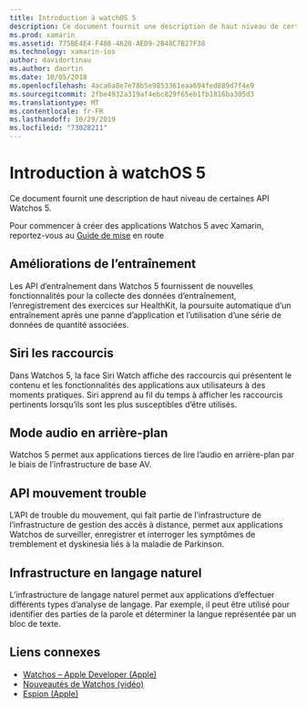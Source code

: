 ```yaml
---
title: Introduction à watchOS 5
description: Ce document fournit une description de haut niveau de certaines API Watchos 5 pour Xamarin.
ms.prod: xamarin
ms.assetid: 775BE4E4-F408-4620-AED9-2B48C7B27F38
ms.technology: xamarin-ios
author: davidortinau
ms.author: daortin
ms.date: 10/05/2018
ms.openlocfilehash: 4aca6a8e7e78b5e9853361eaa694fed889d7f4e9
ms.sourcegitcommit: 2fbe4932a319af4ebc829f65eb1fb1816ba305d3
ms.translationtype: MT
ms.contentlocale: fr-FR
ms.lasthandoff: 10/29/2019
ms.locfileid: "73028211"
---
```

# <a name="introduction-to-watchos-5"></a>Introduction à watchOS 5

Ce document fournit une description de haut niveau de certaines API Watchos 5.

Pour commencer à créer des applications Watchos 5 avec Xamarin, reportez-vous au [Guide de mise](~/ios/platform/introduction-to-ios12/get-started.md) en route

## <a name="workout-improvements"></a>Améliorations de l’entraînement

Les API d’entraînement dans Watchos 5 fournissent de nouvelles fonctionnalités pour la collecte des données d’entraînement, l’enregistrement des exercices sur HealthKit, la poursuite automatique d’un entraînement après une panne d’application et l’utilisation d’une série de données de quantité associées.

## <a name="siri-shortcuts"></a>Siri les raccourcis

Dans Watchos 5, la face Siri Watch affiche des raccourcis qui présentent le contenu et les fonctionnalités des applications aux utilisateurs à des moments pratiques. Siri apprend au fil du temps à afficher les raccourcis pertinents lorsqu’ils sont les plus susceptibles d’être utilisés.

## <a name="background-audio-mode"></a>Mode audio en arrière-plan

Watchos 5 permet aux applications tierces de lire l’audio en arrière-plan par le biais de l’infrastructure de base AV.

## <a name="movement-disorder-api"></a>API mouvement trouble

L’API de trouble du mouvement, qui fait partie de l’infrastructure de l’infrastructure de gestion des accès à distance, permet aux applications Watchos de surveiller, enregistrer et interroger les symptômes de tremblement et dyskinesia liés à la maladie de Parkinson.

## <a name="natural-language-framework"></a>Infrastructure en langage naturel

L’infrastructure de langage naturel permet aux applications d’effectuer différents types d’analyse de langage. Par exemple, il peut être utilisé pour identifier des parties de la parole et déterminer la langue représentée par un bloc de texte.

## <a name="related-links"></a>Liens connexes

- [Watchos – Apple Developer (Apple)](https://developer.apple.com/watchOS/)
- [Nouveautés de Watchos (vidéo)](https://developer.apple.com/videos/play/wwdc2018/206/)
- [Espion (Apple)](https://www.apple.com/watch/)
